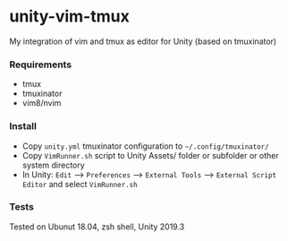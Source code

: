 # unity-vim-tmux
My integration of vim and tmux as editor for Unity  (based on tmuxinator)

### Requirements
- tmux
- tmuxinator
- vim8/nvim

### Install
- Copy `unity.yml` tmuxinator configuration to `~/.config/tmuxinator/`
- Copy `VimRunner.sh` script to Unity Assets/ folder or subfolder or other system directory
- In Unity: `Edit` --> `Preferences` --> `External Tools` --> `External Script Editor` and select `VimRunner.sh`


### Tests
Tested on Ubunut 18.04, zsh shell, Unity 2019.3
